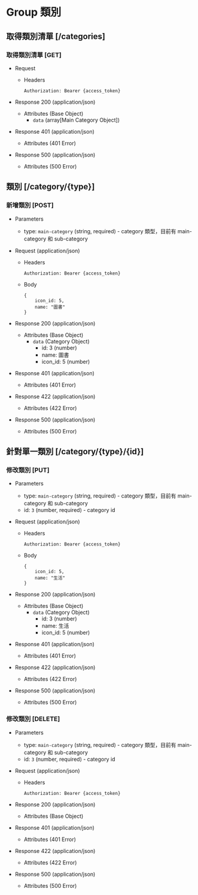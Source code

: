 # Group 類別

## 取得類別清單 [/categories]

### 取得類別清單 [GET]

  + Request
    + Headers
      ```
      Authorization: Bearer {access_token}
      ```

  + Response 200 (application/json)
    + Attributes (Base Object)
      + `data` (array[Main Category Object])

  + Response 401 (application/json)
    + Attributes (401 Error)

  + Response 500 (application/json)
    + Attributes (500 Error)

## 類別 [/category/{type}]

### 新增類別 [POST]

  + Parameters
    + type: `main-category` (string, required) - category 類型，目前有 main-category 和 sub-category

  + Request (application/json)
    + Headers
      ```
      Authorization: Bearer {access_token}
      ```
    + Body
      ```
      {
          icon_id: 5,
          name: "圖書"
      }
      ```

  + Response 200 (application/json)
    + Attributes (Base Object)
        + `data` (Category Object)
            + id: 3 (number)
            + name: 圖書
            + icon_id: 5 (number)

  + Response 401 (application/json)
    + Attributes (401 Error)

  + Response 422 (application/json)
    + Attributes (422 Error)

  + Response 500 (application/json)
    + Attributes (500 Error)

## 針對單一類別 [/category/{type}/{id}]

### 修改類別 [PUT]

  + Parameters
    + type: `main-category` (string, required) - category 類型，目前有 main-category 和 sub-category
    + id: `3` (number, required) - category id

  + Request (application/json)
    + Headers
      ```
      Authorization: Bearer {access_token}
      ```
    + Body
      ```
      {
          icon_id: 5,
          name: "生活"
      }
      ```

  + Response 200 (application/json)
    + Attributes (Base Object)
        + `data` (Category Object)
            + id: 3 (number)
            + name: 生活
            + icon_id: 5 (number)

  + Response 401 (application/json)
    + Attributes (401 Error)

  + Response 422 (application/json)
    + Attributes (422 Error)

  + Response 500 (application/json)
    + Attributes (500 Error)

### 修改類別 [DELETE]

  + Parameters
    + type: `main-category` (string, required) - category 類型，目前有 main-category 和 sub-category
    + id: `3` (number, required) - category id

  + Request (application/json)
    + Headers
      ```
      Authorization: Bearer {access_token}
      ```

  + Response 200 (application/json)
    + Attributes (Base Object)

  + Response 401 (application/json)
    + Attributes (401 Error)

  + Response 422 (application/json)
    + Attributes (422 Error)

  + Response 500 (application/json)
    + Attributes (500 Error)
